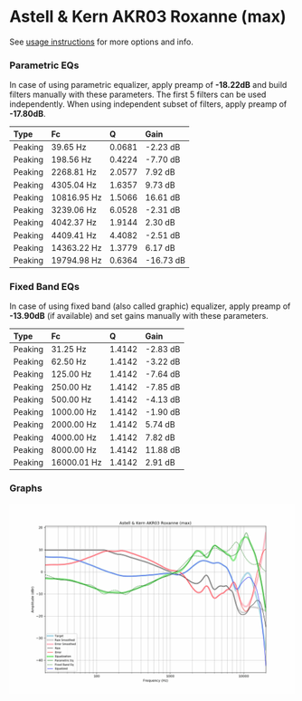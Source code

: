 # Astell & Kern AKR03 Roxanne (max)
See [usage instructions](https://github.com/jaakkopasanen/AutoEq#usage) for more options and info.

### Parametric EQs
In case of using parametric equalizer, apply preamp of **-18.22dB** and build filters manually
with these parameters. The first 5 filters can be used independently.
When using independent subset of filters, apply preamp of **-17.80dB**.

| Type    | Fc          |      Q | Gain      |
|:--------|:------------|:-------|:----------|
| Peaking | 39.65 Hz    | 0.0681 | -2.23 dB  |
| Peaking | 198.56 Hz   | 0.4224 | -7.70 dB  |
| Peaking | 2268.81 Hz  | 2.0577 | 7.92 dB   |
| Peaking | 4305.04 Hz  | 1.6357 | 9.73 dB   |
| Peaking | 10816.95 Hz | 1.5066 | 16.61 dB  |
| Peaking | 3239.06 Hz  | 6.0528 | -2.31 dB  |
| Peaking | 4042.37 Hz  | 1.9144 | 2.30 dB   |
| Peaking | 4409.41 Hz  | 4.4082 | -2.51 dB  |
| Peaking | 14363.22 Hz | 1.3779 | 6.17 dB   |
| Peaking | 19794.98 Hz | 0.6364 | -16.73 dB |

### Fixed Band EQs
In case of using fixed band (also called graphic) equalizer, apply preamp of **-13.90dB**
(if available) and set gains manually with these parameters.

| Type    | Fc          |      Q | Gain     |
|:--------|:------------|:-------|:---------|
| Peaking | 31.25 Hz    | 1.4142 | -2.83 dB |
| Peaking | 62.50 Hz    | 1.4142 | -3.22 dB |
| Peaking | 125.00 Hz   | 1.4142 | -7.64 dB |
| Peaking | 250.00 Hz   | 1.4142 | -7.85 dB |
| Peaking | 500.00 Hz   | 1.4142 | -4.13 dB |
| Peaking | 1000.00 Hz  | 1.4142 | -1.90 dB |
| Peaking | 2000.00 Hz  | 1.4142 | 5.74 dB  |
| Peaking | 4000.00 Hz  | 1.4142 | 7.82 dB  |
| Peaking | 8000.00 Hz  | 1.4142 | 11.88 dB |
| Peaking | 16000.01 Hz | 1.4142 | 2.91 dB  |

### Graphs
![](./Astell%20&%20Kern%20AKR03%20Roxanne%20(max).png)